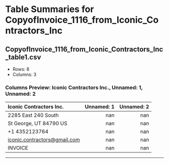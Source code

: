 # Table Summaries for CopyofInvoice_1116_from_Iconic_Contractors_Inc

## CopyofInvoice_1116_from_Iconic_Contractors_Inc_table1.csv
- Rows: 8
- Columns: 3
### Columns Preview: Iconic Contractors Inc., Unnamed: 1, Unnamed: 2

| Iconic Contractors Inc.      |   Unnamed: 1 |   Unnamed: 2 |
|:-----------------------------|-------------:|-------------:|
| 2285 East 240 South          |          nan |          nan |
| St George, UT  84790 US      |          nan |          nan |
| +1 4352123764                |          nan |          nan |
| iconic.contractors@gmail.com |          nan |          nan |
| INVOICE                      |          nan |          nan |

---